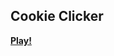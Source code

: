 <h2>Cookie Clicker</h2>
<a href="https://rbrdlik.github.io/Cookie-Clicker-plus/" style="font-weight: bold;">Play!</a>
